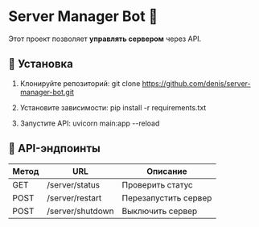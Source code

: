 # Server Manager Bot 🚀

Этот проект позволяет **управлять сервером** через API.

## 📌 Установка
1. Клонируйте репозиторий: git clone https://github.com/denis/server-manager-bot.git

2. Установите зависимости: pip install -r requirements.txt

3. Запустите API: uvicorn main:app --reload

   
## 🚀 API-эндпоинты
| Метод | URL              | Описание               |
|-------|-----------------|------------------------|
| GET   | /server/status  | Проверить статус      |
| POST  | /server/restart | Перезапустить сервер  |
| POST  | /server/shutdown| Выключить сервер      |


